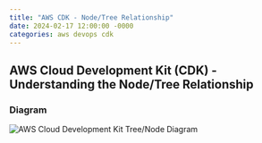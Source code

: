 ```yaml
---
title: "AWS CDK - Node/Tree Relationship"
date: 2024-02-17 12:00:00 -0000
categories: aws devops cdk
---
```


## AWS Cloud Development Kit (CDK) - Understanding the Node/Tree Relationship

### Diagram

![AWS Cloud Development Kit Tree/Node Diagram](https://github.com/Adam-Lechnos/diagrams-devops/blob/main/images-exported/Devops-IaC-AWS_CDK_Tree_Node.drawio.png)
